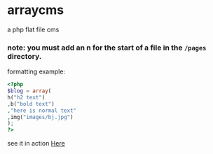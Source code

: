 # arraycms
a php flat file cms 
### note: you must add an n for the start of a file in the `/pages` directory.
formatting example:
```php
<?php
$blog = array(
h("h2 text")
,b("bold text")
,"here is normal text"
,img("images/bj.jpg")
); 
?>
```
see it in action <a href="http://x35gaminghub.rf.gd">Here</a>
